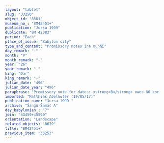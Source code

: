 ```yaml
---
layout: "tablet"
slug: "33250"
object_id: "8681"
museum_no_: "BM42451+"
publication: "Jursa 1999"
duplicate: "BM 42383"
period: "Each"
place_of_issue: "Babylon city"
type_and_content: "Promissory notes ina muẖẖi"
day_remark: "-"
month: "V"
month_remark: "-"
year: "26"
year_remark: "-"
king: "Dar"
king_remark: "-"
julian_date: "496"
julian_date_year: "496"
paraphrase: "Promissory note for dates: <strong>B</strong> owes 86 kor (15480 l) of dates to <strong>A</strong>: such amounts correspond to the rations for the <em>gardu</em>-worker, mages and personell of the <em>bīt har&ecirc;</em>. He is to pay on the 10<sup>th</sup> Abu (V) of the 26<sup>th</sup> year. He swears before Bēl and Darius for the payment. 4 witnesses and the scribe: Bēl-uballiṭ/Nab&ucirc;-ēṭir-nap&scaron;āti//Itinnu.<br /> &nbsp;<br /> <strong>A&nbsp;</strong>= Bēl-ēṭir/Nab&ucirc;-ahhē-bulliṭ, alphabetic scribe; <strong>B</strong>&nbsp;= Bēl-rēmanni/Mu&scaron;eb&scaron;i-Marduk//&Scaron;ang&ucirc;-&Scaron;ama&scaron;<br /> &nbsp;"
imported: "Matthias Adelhofer (19/05/17)"
publication_name: "Jursa 1999 "
archive: "Šangû-Šamaš A"
day_babylonian_: "7"
join: "43459+45590"
orientation: "Landscape"
related_objects: "8679"
title: "BM42451+"
previous_item: "33253"
---
```

